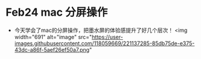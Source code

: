 # Feb24 mac 分屏操作
* 今天学会了mac的分屏操作，把墨水屏的体验感提升了好几个层次！ 
<img width="691" alt="image" src="https://user-images.githubusercontent.com/118059669/221137285-85db75de-e375-43dc-a86f-5aef26ef50a7.png"
